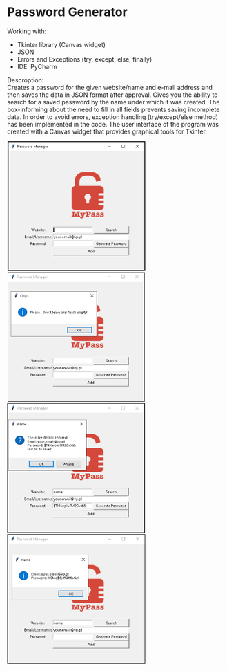 # Password Generator

Working with:
- Tkinter library (Canvas widget)
- JSON
- Errors and Exceptions (try, except, else, finally)
- IDE: PyCharm

Descroption:<br>
Creates a password for the given website/name and e-mail address and then saves the data in JSON format after approval. Gives you the ability to search for a saved password by the name under which it was created. The box-informing about the need to fill in all fields prevents saving incomplete data. In order to avoid errors, exception handling (try/except/else method) has been implemented in the code. The user interface of the program was created with a Canvas widget that provides graphical tools for Tkinter.


<div>
<img src="/photo/blank.png" width="320" height="300"><img src="/photo/empty.png" width="320" height="300"><img src="/photo/save.png" width="320" height="300" ><img src="/photo/search.png" width="320" height="300">
</div>
